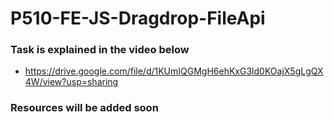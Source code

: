 # P510-FE-JS-Dragdrop-FileApi

### Task is explained in the video below
* https://drive.google.com/file/d/1KUmIQGMgH6ehKxG3ld0KOajX5gLgQX4W/view?usp=sharing


### Resources will be added soon
